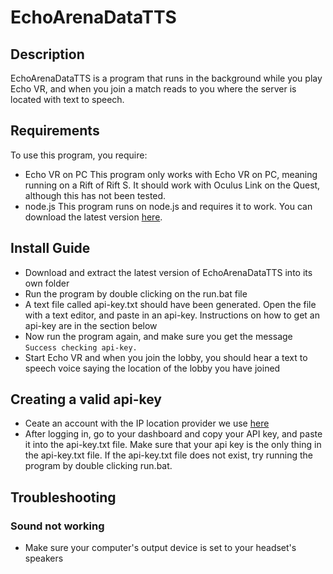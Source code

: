 # EchoArenaDataTTS

## Description

EchoArenaDataTTS is a program that runs in the background while you play Echo VR, and when you join a match reads to you where the server is located with text to speech.

## Requirements

To use this program, you require:

- Echo VR on PC
This program only works with Echo VR on PC, meaning running on a Rift of Rift S. It should work with Oculus Link on the Quest, although this has not been tested.
- node.js
This program runs on node.js and requires it to work. You can download the latest version [here](https://nodejs.org/en/download/).


## Install Guide

- Download and extract the latest version of EchoArenaDataTTS into its own folder
- Run the program by double clicking on the run.bat file
- A text file called api-key.txt should have been generated. Open the file with a text editor, and paste in an api-key. Instructions on how to get an api-key are in the section below
- Now run the program again, and make sure you get the message `Success checking api-key.`
- Start Echo VR and when you join the lobby, you should hear a text to speech voice saying the location of the lobby you have joined

## Creating a valid api-key

- Ceate an account with the IP location provider we use [here](https://ipgeolocation.io/signup.html)
- After logging in, go to your dashboard and copy your API key, and paste it into the api-key.txt file.
Make sure that your api key is the only thing in the api-key.txt file. If the api-key.txt file does not
exist, try running the program by double clicking run.bat.

## Troubleshooting

### Sound not working

- Make sure your computer's output device is set to your headset's speakers